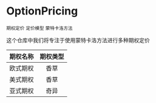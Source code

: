 # OptionPricing

`期权定价` `定价模型` `蒙特卡洛方法`

这个仓库中我们将专注于使用蒙特卡洛方法进行多种期权定价

| 期权名称  | 期权类型  |
| :------:  | :------:  |
| 欧式期权  | 香草      |
| 美式期权  | 香草      |
| 亚式期权  | 奇异      |

